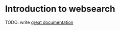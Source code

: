 # Introduction to websearch

TODO: write [great documentation](http://jacobian.org/writing/what-to-write/)
